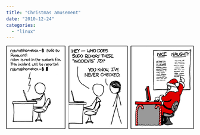 ```yaml
---
title: "Christmas amusement"
date: "2010-12-24"
categories: 
  - "linux"
---
```


![The truth about sudo](images/incident.png)
